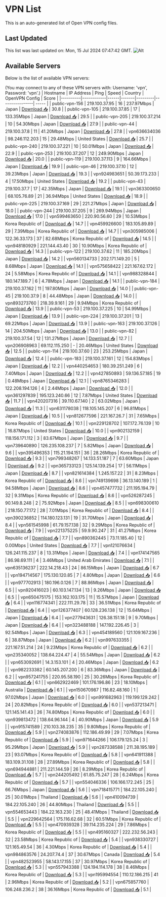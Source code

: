 # VPN List

This is an auto-generated list of Open VPN config files.

## Last Updated

This list was last updated on: Mon, 15 Jul 2024 07:47:42 GMT.
![Alt](https://repobeats.axiom.co/api/embed/186b98318ef1479477931607c1ad7d823f12451f.svg "Repobeats analytics image")

## Available Servers

Below is the list of available VPN servers:

(You may connect to any of these VPN servers with: Username: 'vpn', Password: 'vpn'.)
| Hostname | IP Address | Ping | Speed | Country | OpenVPN Config | Score |
|----------|------------|------|-------|---------|----------------| ----- |
| public-vpn-156 | 219.100.37.95 | 16 | 237.97Mbps | Japan | [Download 📥](./configs/server_0_JP.ovpn) | 30.8 |
| public-vpn-105 | 219.100.37.85 | 17 | 133.35Mbps | Japan | [Download 📥](./configs/server_1_JP.ovpn) | 29.5 |
| public-vpn-205 | 219.100.37.214 | 10 | 54.30Mbps | Japan | [Download 📥](./configs/server_2_JP.ovpn) | 27.9 |
| public-vpn-44 | 219.100.37.8 | 11 | 41.20Mbps | Japan | [Download 📥](./configs/server_3_JP.ovpn) | 27.8 |
| vpn636634036 | 98.246.112.203 | 15 | 29.48Mbps | United States | [Download 📥](./configs/server_4_US.ovpn) | 25.7 |
| public-vpn-240 | 219.100.37.221 | 10 | 50.01Mbps | Japan | [Download 📥](./configs/server_5_JP.ovpn) | 22.9 |
| public-vpn-253 | 219.100.37.207 | 12 | 249.90Mbps | Japan | [Download 📥](./configs/server_6_JP.ovpn) | 20.0 |
| public-vpn-119 | 219.100.37.113 | 9 | 164.66Mbps | Japan | [Download 📥](./configs/server_7_JP.ovpn) | 19.9 |
| public-vpn-46 | 219.100.37.10 | 12 | 39.23Mbps | Japan | [Download 📥](./configs/server_8_JP.ovpn) | 19.3 |
| vpn924983651 | 50.39.173.233 | 4 | 17.50Mbps | United States | [Download 📥](./configs/server_9_US.ovpn) | 19.2 |
| public-vpn-43 | 219.100.37.7 | 17 | 42.35Mbps | Japan | [Download 📥](./configs/server_10_JP.ovpn) | 19.1 |
| vpn363300650 | 68.105.76.89 | 21 | 36.94Mbps | United States | [Download 📥](./configs/server_11_US.ovpn) | 18.9 |
| public-vpn-225 | 219.100.37.169 | 29 | 221.27Mbps | Japan | [Download 📥](./configs/server_12_JP.ovpn) | 18.0 |
| public-vpn-244 | 219.100.37.205 | 9 | 269.94Mbps | Japan | [Download 📥](./configs/server_13_JP.ovpn) | 17.0 |
| vpn599463650 | 220.90.56.60 | 29 | 10.53Mbps | Korea Republic of | [Download 📥](./configs/server_14_KR.ovpn) | 14.7 |
| vpn459926600 | 183.105.89.89 | 29 | 7.39Mbps | Korea Republic of | [Download 📥](./configs/server_15_KR.ovpn) | 14.7 |
| vpn305985006 | 122.36.33.173 | 37 | 82.68Mbps | Korea Republic of | [Download 📥](./configs/server_16_KR.ovpn) | 14.5 |
| vpn948180929 | 221.144.43.40 | 30 | 10.90Mbps | Korea Republic of | [Download 📥](./configs/server_17_KR.ovpn) | 14.3 |
| public-vpn-122 | 219.100.37.62 | 11 | 185.20Mbps | Japan | [Download 📥](./configs/server_18_JP.ovpn) | 14.2 |
| vpn560134733 | 202.171.149.20 | 5 | 8.68Mbps | Japan | [Download 📥](./configs/server_19_JP.ovpn) | 14.1 |
| vpn575658422 | 221.167.62.172 | 24 | 5.58Mbps | Korea Republic of | [Download 📥](./configs/server_20_KR.ovpn) | 14.1 |
| vpn988328844 | 180.147.189.7 | 6 | 4.78Mbps | Japan | [Download 📥](./configs/server_21_JP.ovpn) | 14.1 |
| public-vpn-184 | 219.100.37.162 | 11 | 197.80Mbps | Japan | [Download 📥](./configs/server_22_JP.ovpn) | 14.0 |
| public-vpn-45 | 219.100.37.9 | 8 | 44.48Mbps | Japan | [Download 📥](./configs/server_23_JP.ovpn) | 14.0 |
| vpn893273760 | 218.39.9.161 | 29 | 9.94Mbps | Korea Republic of | [Download 📥](./configs/server_24_KR.ovpn) | 13.9 |
| public-vpn-53 | 219.100.37.225 | 10 | 54.99Mbps | Japan | [Download 📥](./configs/server_25_JP.ovpn) | 13.9 |
| public-vpn-224 | 219.100.37.201 | 13 | 69.22Mbps | Japan | [Download 📥](./configs/server_26_JP.ovpn) | 13.9 |
| public-vpn-163 | 219.100.37.126 | 14 | 204.50Mbps | Japan | [Download 📥](./configs/server_27_JP.ovpn) | 13.0 |
| public-vpn-82 | 219.100.37.54 | 12 | 131.27Mbps | Japan | [Download 📥](./configs/server_28_JP.ovpn) | 12.7 |
| vpn206908963 | 69.112.115.250 | - | 20.46Mbps | United States | [Download 📥](./configs/server_29_US.ovpn) | 12.5 |
| public-vpn-114 | 219.100.37.60 | 23 | 253.25Mbps | Japan | [Download 📥](./configs/server_30_JP.ovpn) | 12.4 |
| public-vpn-183 | 219.100.37.161 | 12 | 154.83Mbps | Japan | [Download 📥](./configs/server_31_JP.ovpn) | 12.2 |
| vpn440254653 | 180.39.251.249 | 6 | 7.40Mbps | Japan | [Download 📥](./configs/server_32_JP.ovpn) | 12.2 |
| vpn427850893 | 59.136.57.185 | 19 | 0.48Mbps | Japan | [Download 📥](./configs/server_33_JP.ovpn) | 12.1 |
| vpn8765346283 | 122.208.194.126 | 4 | 2.44Mbps | Japan | [Download 📥](./configs/server_34_JP.ovpn) | 12.0 |
| vpn361297839 | 195.123.240.66 | 12 | 7.87Mbps | United States | [Download 📥](./configs/server_35_US.ovpn) | 11.7 |
| vpn420207316 | 39.110.67.140 | 2 | 63.02Mbps | Japan | [Download 📥](./configs/server_36_JP.ovpn) | 11.3 |
| vpn631178038 | 118.105.145.207 | 6 | 96.81Mbps | Japan | [Download 📥](./configs/server_37_JP.ovpn) | 10.5 |
| vpn812677596 | 221.167.26.7 | 31 | 7.65Mbps | Korea Republic of | [Download 📥](./configs/server_38_KR.ovpn) | 10.1 |
| vpn229128702 | 107.172.76.139 | 10 | 16.87Mbps | United States | [Download 📥](./configs/server_39_US.ovpn) | 10.0 |
| vpn902132159 | 118.156.171.112 | 3 | 83.67Mbps | Japan | [Download 📥](./configs/server_40_JP.ovpn) | 9.7 |
| vpn739640890 | 126.235.108.237 | 7 | 5.82Mbps | Japan | [Download 📥](./configs/server_41_JP.ovpn) | 9.6 |
| vpn395496353 | 115.21.194.151 | 36 | 28.26Mbps | Korea Republic of | [Download 📥](./configs/server_42_KR.ovpn) | 9.3 |
| vpn799348267 | 14.133.51.187 | 7 | 63.60Mbps | Japan | [Download 📥](./configs/server_43_JP.ovpn) | 9.2 |
| vpn365733123 | 125.14.139.254 | 17 | 56.11Mbps | Japan | [Download 📥](./configs/server_44_JP.ovpn) | 8.7 |
| vpn821614384 | 1.245.157.22 | 31 | 8.23Mbps | Korea Republic of | [Download 📥](./configs/server_45_KR.ovpn) | 8.6 |
| vpn749139698 | 36.13.140.189 | 1 | 94.58Mbps | Japan | [Download 📥](./configs/server_46_JP.ovpn) | 8.6 |
| vpn457477732 | 211.195.194.79 | 32 | 9.31Mbps | Korea Republic of | [Download 📥](./configs/server_47_KR.ovpn) | 8.6 |
| vpn526287245 | 90.149.8.248 | 2 | 75.92Mbps | Japan | [Download 📥](./configs/server_48_JP.ovpn) | 8.5 |
| vpn698300610 | 218.150.77.172 | 28 | 7.01Mbps | Korea Republic of | [Download 📥](./configs/server_49_KR.ovpn) | 8.4 |
| vpn390236852 | 114.180.123.131 | 19 | 31.70Mbps | Japan | [Download 📥](./configs/server_50_JP.ovpn) | 8.4 |
| vpn561545998 | 61.79.157.138 | 32 | 9.29Mbps | Korea Republic of | [Download 📥](./configs/server_51_KR.ovpn) | 7.9 |
| vpn221375225 | 59.9.90.247 | 31 | 41.27Mbps | Korea Republic of | [Download 📥](./configs/server_52_KR.ovpn) | 7.7 |
| vpn890362445 | 73.11.185.40 | 12 | 0.00Mbps | United States | [Download 📥](./configs/server_53_US.ovpn) | 7.7 |
| vpn121076634 | 126.241.115.237 | 8 | 13.31Mbps | Japan | [Download 📥](./configs/server_54_JP.ovpn) | 7.4 |
| vpn174147565 | 86.98.69.111 | 4 | 3.46Mbps | United Arab Emirates | [Download 📥](./configs/server_55_AE.ovpn) | 7.1 |
| vpn635136237 | 222.14.218.43 | 24 | 86.15Mbps | Japan | [Download 📥](./configs/server_56_JP.ovpn) | 6.7 |
| vpn194714567 | 175.130.120.85 | 7 | 4.80Mbps | Japan | [Download 📥](./configs/server_57_JP.ovpn) | 6.6 |
| vpn977702913 | 180.196.0.126 | 7 | 88.86Mbps | Japan | [Download 📥](./configs/server_58_JP.ovpn) | 6.5 |
| vpn920416023 | 60.103.147.134 | 13 | 9.26Mbps | Japan | [Download 📥](./configs/server_59_JP.ovpn) | 6.5 |
| vpn650475175 | 153.162.103.175 | 11 | 15.57Mbps | Japan | [Download 📥](./configs/server_60_JP.ovpn) | 6.4 |
| vpn116774341 | 222.111.29.78 | 33 | 36.51Mbps | Korea Republic of | [Download 📥](./configs/server_61_KR.ovpn) | 6.4 |
| vpn126377407 | 60.128.236.138 | 12 | 15.64Mbps | Japan | [Download 📥](./configs/server_62_JP.ovpn) | 6.4 |
| vpn277943631 | 126.38.151.18 | 9 | 9.70Mbps | Japan | [Download 📥](./configs/server_63_JP.ovpn) | 6.4 |
| vpn323488188 | 147.192.226.45 | 3 | 92.54Mbps | Japan | [Download 📥](./configs/server_64_JP.ovpn) | 6.3 |
| vpn454189560 | 121.109.167.236 | 6 | 38.87Mbps | Japan | [Download 📥](./configs/server_65_JP.ovpn) | 6.2 |
| vpn997633355 | 221.167.51.214 | 24 | 9.23Mbps | Korea Republic of | [Download 📥](./configs/server_66_KR.ovpn) | 6.2 |
| vpn235340052 | 138.64.224.47 | 4 | 55.54Mbps | Japan | [Download 📥](./configs/server_67_JP.ovpn) | 6.2 |
| vpn653092691 | 14.3.153.101 | 4 | 20.46Mbps | Japan | [Download 📥](./configs/server_68_JP.ovpn) | 6.2 |
| vpn982233382 | 60.145.207.200 | 6 | 83.36Mbps | Japan | [Download 📥](./configs/server_69_JP.ovpn) | 6.2 |
| vpn957241755 | 220.95.58.190 | 25 | 30.26Mbps | Korea Republic of | [Download 📥](./configs/server_70_KR.ovpn) | 6.1 |
| vpn662922469 | 101.176.196.86 | 23 | 18.10Mbps | Australia | [Download 📥](./configs/server_71_AU.ovpn) | 6.1 |
| vpn150670987 | 116.82.48.160 | 1 | 97.02Mbps | Japan | [Download 📥](./configs/server_72_JP.ovpn) | 6.0 |
| vpn991682963 | 119.199.129.242 | 24 | 20.82Mbps | Korea Republic of | [Download 📥](./configs/server_73_KR.ovpn) | 6.0 |
| vpn537213471 | 121.145.141.43 | 26 | 74.80Mbps | Korea Republic of | [Download 📥](./configs/server_74_KR.ovpn) | 6.0 |
| vpn939813472 | 138.64.96.144 | 4 | 40.90Mbps | Japan | [Download 📥](./configs/server_75_JP.ovpn) | 5.9 |
| vpn915741589 | 210.103.38.235 | 35 | 9.80Mbps | Korea Republic of | [Download 📥](./configs/server_76_KR.ovpn) | 5.9 |
| vpn274083876 | 112.186.49.99 | 29 | 7.07Mbps | Korea Republic of | [Download 📥](./configs/server_77_KR.ovpn) | 5.9 |
| vpn971644266 | 106.179.125.24 | 3 | 95.29Mbps | Japan | [Download 📥](./configs/server_78_JP.ovpn) | 5.9 |
| vpn287338588 | 211.38.195.189 | 23 | 93.07Mbps | Korea Republic of | [Download 📥](./configs/server_79_KR.ovpn) | 5.8 |
| vpn641911388 | 183.109.31.108 | 28 | 27.89Mbps | Korea Republic of | [Download 📥](./configs/server_80_KR.ovpn) | 5.8 |
| vpn694944881 | 211.221.144.59 | 26 | 8.29Mbps | Korea Republic of | [Download 📥](./configs/server_81_KR.ovpn) | 5.7 |
| vpn244205492 | 61.85.75.247 | 28 | 6.24Mbps | Korea Republic of | [Download 📥](./configs/server_82_KR.ovpn) | 5.7 |
| vpn554046336 | 106.166.172.245 | 25 | 66.76Mbps | Japan | [Download 📥](./configs/server_83_JP.ovpn) | 5.6 |
| vpn718415771 | 184.22.105.240 | 25 | 30.01Mbps | Thailand | [Download 📥](./configs/server_84_TH.ovpn) | 5.6 |
| vpn410094739 | 184.22.105.240 | 26 | 44.80Mbps | Thailand | [Download 📥](./configs/server_85_TH.ovpn) | 5.5 |
| vpn554653443 | 184.22.163.230 | 25 | 48.41Mbps | Thailand | [Download 📥](./configs/server_86_TH.ovpn) | 5.5 |
| vpn229642564 | 175.116.62.68 | 32 | 60.51Mbps | Korea Republic of | [Download 📥](./configs/server_87_KR.ovpn) | 5.5 |
| vpn470939328 | 39.114.235.224 | 29 | 7.86Mbps | Korea Republic of | [Download 📥](./configs/server_88_KR.ovpn) | 5.5 |
| vpn495160327 | 222.232.56.243 | 32 | 23.58Mbps | Korea Republic of | [Download 📥](./configs/server_89_KR.ovpn) | 5.4 |
| vpn938330727 | 121.165.49.54 | 36 | 4.30Mbps | Korea Republic of | [Download 📥](./configs/server_90_KR.ovpn) | 5.4 |
| vpn984863576 | 24.207.74.4 | 37 | 30.67Mbps | Canada | [Download 📥](./configs/server_91_CA.ovpn) | 5.4 |
| vpn482523955 | 58.143.17.155 | 37 | 30.97Mbps | Korea Republic of | [Download 📥](./configs/server_92_KR.ovpn) | 5.3 |
| vpn557943388 | 124.194.114.178 | 38 | 8.46Mbps | Korea Republic of | [Download 📥](./configs/server_93_KR.ovpn) | 5.3 |
| vpn195994554 | 110.12.186.215 | 41 | 2.96Mbps | Korea Republic of | [Download 📥](./configs/server_94_KR.ovpn) | 5.2 |
| vpn675857760 | 106.248.236.2 | 38 | 36.16Mbps | Korea Republic of | [Download 📥](./configs/server_95_KR.ovpn) | 5.1 |
